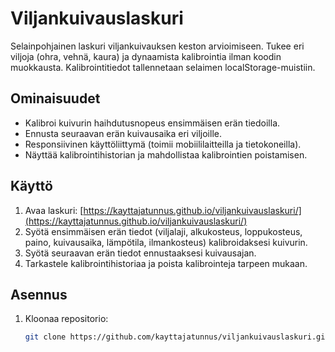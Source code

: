# Viljankuivauslaskuri

Selainpohjainen laskuri viljankuivauksen keston arvioimiseen. Tukee eri viljoja (ohra, vehnä, kaura) ja dynaamista kalibrointia ilman koodin muokkausta. Kalibrointitiedot tallennetaan selaimen localStorage-muistiin.

## Ominaisuudet
- Kalibroi kuivurin haihdutusnopeus ensimmäisen erän tiedoilla.
- Ennusta seuraavan erän kuivausaika eri viljoille.
- Responsiivinen käyttöliittymä (toimii mobiililaitteilla ja tietokoneilla).
- Näyttää kalibrointihistorian ja mahdollistaa kalibrointien poistamisen.

## Käyttö
1. Avaa laskuri: [https://kayttajatunnus.github.io/viljankuivauslaskuri/](https://kayttajatunnus.github.io/viljankuivauslaskuri/)
2. Syötä ensimmäisen erän tiedot (viljalaji, alkukosteus, loppukosteus, paino, kuivausaika, lämpötila, ilmankosteus) kalibroidaksesi kuivurin.
3. Syötä seuraavan erän tiedot ennustaaksesi kuivausajan.
4. Tarkastele kalibrointihistoriaa ja poista kalibrointeja tarpeen mukaan.

## Asennus
1. Kloonaa repositorio:
   ```bash
   git clone https://github.com/kayttajatunnus/viljankuivauslaskuri.git
